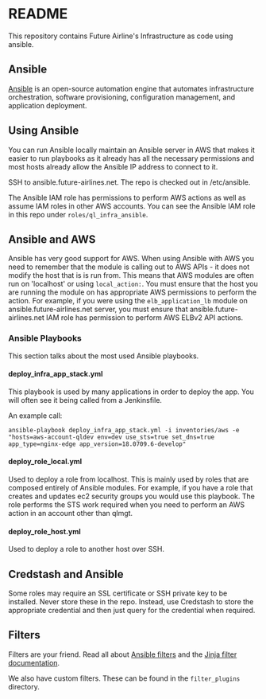# README

This repository contains Future Airline's Infrastructure as code using ansible.

## Ansible

[Ansible](https://www.ansible.com/) is an open-source automation engine that automates infrastructure orchestration, software provisioning, configuration management, and application deployment.

## Using Ansible

You can run Ansible locally  maintain an Ansible server in AWS that makes it easier to run playbooks as it already
has all the necessary permissions and most hosts already allow the Ansible IP address to connect to it.

SSH to ansible.future-airlines.net.  The repo is checked out in /etc/ansible.

The Ansible IAM role has permissions to perform AWS actions as well as assume IAM roles in other AWS accounts. You can see the Ansible
IAM role in this repo under `roles/ql_infra_ansible`.

## Ansible and AWS

Ansible has very good support for AWS. When using Ansible with AWS you need to remember that the module is calling out to AWS APIs - it does
not modify the host that is is run from.  This means that AWS modules are often run on 'localhost' or using `local_action:`. You must ensure
that the host you are running the module on has appropriate AWS permissions to perform the action. For example, if you were using the `elb_application_lb`
module on ansible.future-airlines.net server, you must ensure that ansible.future-airlines.net IAM role has permission to perform AWS ELBv2 API actions.

### Ansible Playbooks

This section talks about the most used Ansible playbooks.

#### deploy_infra_app_stack.yml

This playbook is used by many applications in order to deploy the app.  You will often see it being called from a Jenkinsfile.

An example call:

`ansible-playbook deploy_infra_app_stack.yml -i inventories/aws -e "hosts=aws-account-qldev env=dev use_sts=true set_dns=true app_type=nginx-edge app_version=18.0709.6-develop"`

#### deploy_role_local.yml

Used to deploy a role from localhost.  This is mainly used by roles that are composed entirely of Ansible modules. For example, if you have
a role that creates and updates ec2 security groups you would use this playbook. The role performs the STS work required when you need to
perform an AWS action in an account other than qlmgt.

#### deploy_role_host.yml

Used to deploy a role to another host over SSH.

## Credstash and Ansible

Some roles may require an SSL certificate or SSH private key to be installed.  Never store these in the repo.  Instead, use Credstash to store
the appropriate credential and then just query for the credential when required.

## Filters

Filters are your friend.  Read all about [Ansible filters](https://docs.ansible.com/ansible/latest/user_guide/playbooks_filters.html)
and the [Jinja filter documentation](http://jinja.pocoo.org/docs/2.10/templates/).

We also have custom filters. These can be found in the `filter_plugins` directory.
